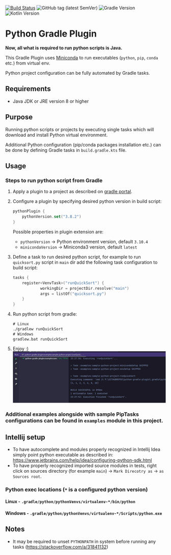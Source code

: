 [![Build Status](https://img.shields.io/endpoint.svg?url=https%3A%2F%2Factions-badge.atrox.dev%2FPrzemyslawSwiderski%2Fpython-gradle-plugin%2Fbadge&style=plastic)](https://actions-badge.atrox.dev/PrzemyslawSwiderski/python-gradle-plugin/goto)
![GitHub tag (latest SemVer)](https://img.shields.io/github/v/tag/PrzemyslawSwiderski/python-gradle-plugin?label=Plugin%20Version&sort=semver&style=plastic)
![Gradle Version](https://img.shields.io/badge/Gradle%20Version-7.4.1-yellowgreen?style=plastic)
![Kotlin Version](https://img.shields.io/badge/Kotlin%20Version-1.6.21-darkviolet?style=plastic)

# Python Gradle Plugin
**Now, all what is required to run python scripts is Java.** 

This Gradle Plugin uses [Miniconda](https://docs.conda.io/en/latest/miniconda.html)
to run executables (`python`, `pip`, `conda` etc.) from virtual env. 

Python project configuration can be fully automated by Gradle tasks.   

## Requirements
* Java JDK or JRE version 8 or higher

## Purpose

Running python scripts or projects by executing single tasks which will download and install Python virtual environment.

Additional Python configuration (pip/conda packages installation etc.) can be done by defining Gradle tasks in `build.gradle.kts` file. 

## Usage

### Steps to run python script from Gradle
1. Apply a plugin to a project as described on [gradle portal](https://plugins.gradle.org/plugin/com.pswidersk.python-plugin).
2. Configure a plugin by specifying desired python version in build script:
    ```kotlin
    pythonPlugin {
        pythonVersion.set("3.8.2")
    }
    ```
    Possible properties in plugin extension are:
   - `pythonVersion` -> Python environment version, default `3.10.4`
   - `minicondaVersion` -> Miniconda3 version, default `latest`
3. Define a task to run desired python script, for example to run `quicksort.py` script in `main` dir add the following task configuration to build script:
    ```kotlin
    tasks {
        register<VenvTask>("runQuickSort") {
                workingDir = projectDir.resolve("main")
                args = listOf("quicksort.py")
        }
    }
    ```
4. Run python script from gradle:
    ```shell script
    # Linux
    ./gradlew runQuickSort
    # Windows
    gradlew.bat runQuickSort
    ```

5. Enjoy :)
   ![Quick Sort Python Script run](./quickSortPy.gif)

### Additional examples alongside with sample PipTasks configurations can be found in `examples` module in this project. 

## Intellij setup
* To have autocomplete and modules properly recognized in Intellij Idea simply point python executable as described in: 
https://www.jetbrains.com/help/idea/configuring-python-sdk.html
* To have properly recognized imported source modules in tests, right click on sources directory (for example `main`) -> `Mark Direcotry as` -> `as Sources root`.

### Python exec locations (`*` is a configured python version)

#### Linux - `.gradle/python/pythonVenvs/virtualenv-*/bin/python`

#### Windows - `.gradle/python/pythonVenvs/virtualenv-*/Scripts/python.exe`

## Notes
* It may be required to unset `PYTHONPATH` in system before running any tasks (https://stackoverflow.com/a/31841132)  
